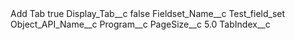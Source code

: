 <?xml version="1.0" encoding="UTF-8"?>
<CustomMetadata xmlns="http://soap.sforce.com/2006/04/metadata" xmlns:xsi="http://www.w3.org/2001/XMLSchema-instance" xmlns:xsd="http://www.w3.org/2001/XMLSchema">
    <label>Add Tab</label>
    <protected>true</protected>
    <values>
        <field>Display_Tab__c</field>
        <value xsi:type="xsd:boolean">false</value>
    </values>
    <values>
        <field>Fieldset_Name__c</field>
        <value xsi:type="xsd:string">Test_field_set</value>
    </values>
    <values>
        <field>Object_API_Name__c</field>
        <value xsi:type="xsd:string">Program__c</value>
    </values>
    <values>
        <field>PageSize__c</field>
        <value xsi:type="xsd:double">5.0</value>
    </values>
    <values>
        <field>TabIndex__c</field>
        <value xsi:nil="true"/>
    </values>
</CustomMetadata>
